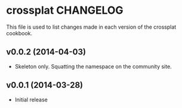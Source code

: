 crossplat CHANGELOG
========================
This file is used to list changes made in each version of the crossplat cookbook.

v0.0.2 (2014-04-03)
-------------------
- Skeleton only. Squatting the namespace on the community site.


v0.0.1 (2014-03-28)
-------------------
- Initial release

